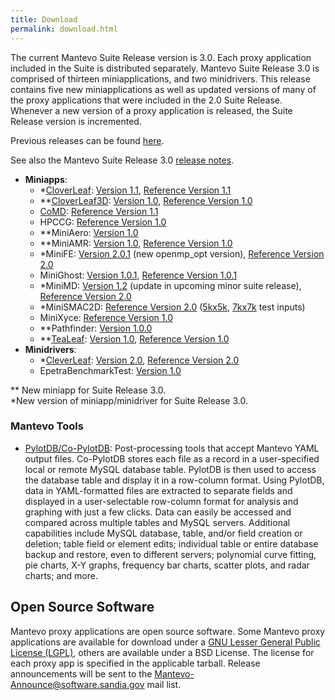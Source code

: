 ```yaml
---
title: Download
permalink: download.html
---
```


The current Mantevo Suite Release version is 3.0\. Each proxy application included in the Suite is distributed separately. Mantevo Suite Release 3.0 is comprised of thirteen miniapplications, and two minidrivers. This release contains five new miniapplications as well as updated versions of many of the proxy applications that were included in the 2.0 Suite Release. Whenever a new version of a proxy application is released, the Suite Release version is incremented.

Previous releases can be found [here](http://mantevo.org/wordpress/?page_id=75 "Previous Releases").

See also the Mantevo Suite Release 3.0 [release notes](http://mantevo.org/download/release-notes/ "Release Notes").

*   **Miniapps**:
    *   *[CloverLeaf](http://uk-mac.github.io/CloverLeaf/): [Version 1.1](http://mantevo.org/downloads/CloverLeaf-1.1.html), [Reference Version 1.1](http://mantevo.org/downloads/CloverLeaf_ref-1.1.html)
    *   **[CloverLeaf3D](http://uk-mac.github.io/CloverLeaf3D/): [Version 1.0](http://mantevo.org/downloads/CloverLeaf3D-1.0.html), [Reference Version 1.0](http://mantevo.org/downloads/CloverLeaf3D_ref-1.0.html)
    *   [CoMD](http://exmatex.github.io/CoMD): [Reference Version 1.1](http://mantevo.org/downloads/CoMD_ref-1.1b.html)
    *   HPCCG: [Reference Version 1.0](http://mantevo.org/downloads/HPCCG-1.0.html)
    *   **MiniAero: [Version 1.0](http://mantevo.org/downloads/miniAero_1.0.html)
    *   **MiniAMR: [Version 1.0](http://mantevo.org/downloads/miniAMR_1.0.html), [Reference Version 1.0](http://mantevo.org/downloads/miniAMR_ref_1.0.html)
    *   *MiniFE: [Version 2.0.1](http://mantevo.org/downloads/miniFE_2.0.1.html) (new openmp_opt version), [Reference Version 2.0](http://mantevo.org/downloads/miniFE_ref_2.0.html)
    *   MiniGhost: [Version 1.0.1](http://mantevo.org/downloads/miniGhost_1.0.1.html), [Reference Version 1.0.1](http://mantevo.org/downloads/miniGhost_ref_1.0.1.html)
    *   *MiniMD: [Version 1.2](http://mantevo.org/downloads/miniMD_1.2.html) (update in upcoming minor suite release), [Reference Version 2.0](http://mantevo.org/downloads/miniMD_ref_2.0.html)
    *   *MiniSMAC2D: [Reference Version 2.0](http://mantevo.org/downloads/miniSMAC2D_2.0.html) ([5kx5k](http://mantevo.org/downloads/Test_case_5kx5k.tar.gz), [7kx7k](http://mantevo.org/downloads/Test_case_7kx7k.tar.gz) test inputs)
    *   MiniXyce: [Reference Version 1.0](http://mantevo.org/downloads/miniXyce_1.0.html)
    *   **Pathfinder: [Version 1.0.0](http://mantevo.org/downloads/PathFinder_1.0.0.html)
    *   **[TeaLeaf](http://uk-mac.github.io/TeaLeaf/): [Version 1.0](http://mantevo.org/downloads/TeaLeaf-1.0.html), [Reference Version 1.0](http://mantevo.org/downloads/TeaLeaf_ref-1.0.html)
*   **Minidrivers**:
    *   *[CleverLeaf](http://uk-mac.github.io/CleverLeaf/): [Version 2.0](http://mantevo.org/downloads/CleverLeaf-2.0.html), [Reference Version 2.0](http://mantevo.org/downloads/CleverLeaf_ref-2.0.html)
    *   EpetraBenchmarkTest: [Version 1.0](http://mantevo.org/downloads/EpetraBenchmarkTest-1.0.html)

** New miniapp for Suite Release 3.0.  
*New version of miniapp/minidriver for Suite Release 3.0.

### Mantevo Tools

*   [PylotDB/Co-PylotDB](https://github.com/dwbarne/PYLOTDB): Post-processing tools that accept Mantevo YAML output files. Co-PylotDB stores each file as a record in a user-specified local or remote MySQL database table. PylotDB is then used to access the database table and display it in a row-column format. Using PylotDB, data in YAML-formatted files are extracted to separate fields and displayed in a user-selectable row-column format for analysis and graphing with just a few clicks. Data can easily be accessed and compared across multiple tables and MySQL servers. Additional capabilities include MySQL database, table, and/or field creation or deletion; table field or element edits; individual table or entire database backup and restore, even to different servers; polynomial curve fitting, pie charts, X-Y graphs, frequency bar charts, scatter plots, and radar charts; and more.

## Open Source Software

Mantevo proxy applications are open source software. Some Mantevo proxy applications are available for download under a [GNU Lesser General Public License (LGPL)](http://www.gnu.org/copyleft/lgpl.html), others are available under a BSD License. The license for each proxy app is specified in the applicable tarball. Release announcements will be sent to the Mantevo-Announce@software.sandia.gov mail list.